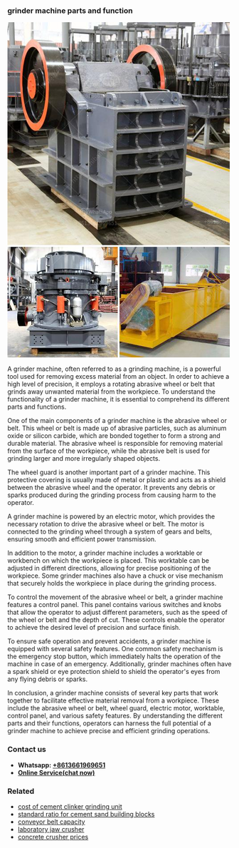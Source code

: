 <h3>grinder machine parts and function</h3><img src='1708499564.jpg' alt=''><p>A grinder machine, often referred to as a grinding machine, is a powerful tool used for removing excess material from an object. In order to achieve a high level of precision, it employs a rotating abrasive wheel or belt that grinds away unwanted material from the workpiece. To understand the functionality of a grinder machine, it is essential to comprehend its different parts and functions.</p><p>One of the main components of a grinder machine is the abrasive wheel or belt. This wheel or belt is made up of abrasive particles, such as aluminum oxide or silicon carbide, which are bonded together to form a strong and durable material. The abrasive wheel is responsible for removing material from the surface of the workpiece, while the abrasive belt is used for grinding larger and more irregularly shaped objects.</p><p>The wheel guard is another important part of a grinder machine. This protective covering is usually made of metal or plastic and acts as a shield between the abrasive wheel and the operator. It prevents any debris or sparks produced during the grinding process from causing harm to the operator.</p><p>A grinder machine is powered by an electric motor, which provides the necessary rotation to drive the abrasive wheel or belt. The motor is connected to the grinding wheel through a system of gears and belts, ensuring smooth and efficient power transmission.</p><p>In addition to the motor, a grinder machine includes a worktable or workbench on which the workpiece is placed. This worktable can be adjusted in different directions, allowing for precise positioning of the workpiece. Some grinder machines also have a chuck or vise mechanism that securely holds the workpiece in place during the grinding process.</p><p>To control the movement of the abrasive wheel or belt, a grinder machine features a control panel. This panel contains various switches and knobs that allow the operator to adjust different parameters, such as the speed of the wheel or belt and the depth of cut. These controls enable the operator to achieve the desired level of precision and surface finish.</p><p>To ensure safe operation and prevent accidents, a grinder machine is equipped with several safety features. One common safety mechanism is the emergency stop button, which immediately halts the operation of the machine in case of an emergency. Additionally, grinder machines often have a spark shield or eye protection shield to shield the operator's eyes from any flying debris or sparks.</p><p>In conclusion, a grinder machine consists of several key parts that work together to facilitate effective material removal from a workpiece. These include the abrasive wheel or belt, wheel guard, electric motor, worktable, control panel, and various safety features. By understanding the different parts and their functions, operators can harness the full potential of a grinder machine to achieve precise and efficient grinding operations.</p><h3>Contact us</h3><ul><li><strong>Whatsapp:&nbsp;<a href="https://wa.me/8613661969651">+8613661969651</a></strong></li><li><a href="https://swt.shibang-china.com/?git&amp;zhl&amp;grinder machine parts and function"><strong>Online Service(chat now)</strong></a></li></ul><h3>Related</h3><ul><li><a href='cost of cement clinker grinding unit.md'>cost of cement clinker grinding unit</a></li><li><a href='standard ratio for cement sand building blocks.md'>standard ratio for cement sand building blocks</a></li><li><a href='conveyor belt capacity.md'>conveyor belt capacity</a></li><li><a href='laboratory jaw crusher.md'>laboratory jaw crusher</a></li><li><a href='concrete crusher prices.md'>concrete crusher prices</a></li></ul>